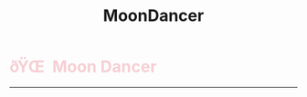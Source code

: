 ﻿---
lang: en-US
title: MoonDancer
prev: Medusa
next: Necromancer
---
# <font color="#f6cfd4">ðŸŒ  <b>Moon Dancer</b></font> <Badge text="Utility" type="tip" vertical="middle"/>
---



